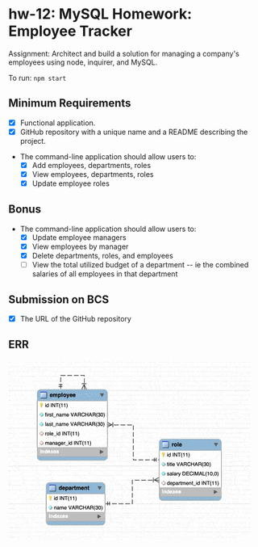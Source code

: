 # hw-12: MySQL Homework: Employee Tracker

Assignment: Architect and build a solution for managing a company's employees using node, inquirer, and MySQL.

To run: `npm start`

## Minimum Requirements
* [x] Functional application.
* [x] GitHub repository with a unique name and a README describing the project.
* The command-line application should allow users to:
  * [x] Add employees, departments, roles
  * [x] View employees, departments, roles
  * [x] Update employee roles

## Bonus
* The command-line application should allow users to:
  * [x] Update employee managers
  * [x] View employees by manager
  * [x] Delete departments, roles, and employees
  * [ ] View the total utilized budget of a department -- ie the combined salaries of all employees in that department

## Submission on BCS
* [x] The URL of the GitHub repository

## ERR
![ERR diagram](documentation/err/hw-12_emsDB_err.gif "ERR diagram")
